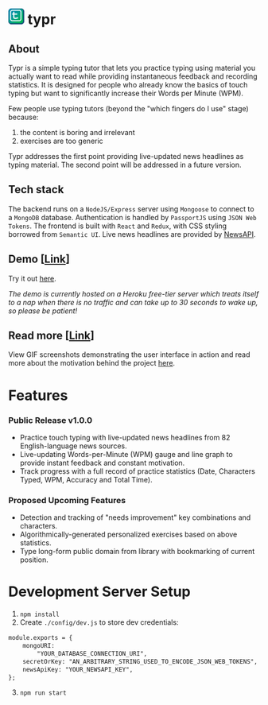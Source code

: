 # ![typr-logo](https://raw.githubusercontent.com/chrispalmo/typr/master/client/public/favicon/favicon-32x32.png) typr

## About

Typr is a simple typing tutor that lets you practice typing using  material you actually want to read while providing instantaneous feedback and recording statistics. It is designed for people who already know the basics of touch typing but want to significantly increase their Words per Minute (WPM).

Few people use typing tutors (beyond the "which fingers do I use" stage) because:
1. the content is boring and irrelevant
2. exercises are too generic

Typr addresses the first point providing live-updated news headlines as typing material. The second point will be addressed in a future version.

## Tech stack

The backend runs on a `NodeJS/Express` server using `Mongoose` to connect to a `MongoDB` database. Authentication is handled by `PassportJS` using `JSON Web Tokens`. The frontend is built with `React` and `Redux`, with CSS styling borrowed from `Semantic UI`. Live news headlines are provided by [NewsAPI](https://newsapi.org/). 

## Demo [[Link](#)]

Try it out [here](#). 

*The demo is currently hosted on a Heroku free-tier server which treats itself to a nap when there is no traffic and can take up to 30 seconds to wake up, so please be patient!*

## Read more [[Link](#)]

View GIF screenshots demonstrating the user interface in action and read more about the motivation behind the project [here](#). 

# Features

### Public Release v1.0.0
- Practice touch typing with live-updated news headlines from 82 English-language news sources.
- Live-updating  Words-per-Minute (WPM) gauge and line graph to provide instant feedback and constant motivation. 
- Track progress with a full record of practice statistics (Date, Characters Typed, WPM, Accuracy and Total Time).

### Proposed Upcoming Features
- Detection and tracking of "needs improvement" key combinations and characters.
- Algorithmically-generated personalized exercises based on above statistics.
- Type long-form public domain from library with bookmarking of current position.

# Development Server Setup

1. `npm install`
2. Create `./config/dev.js` to store dev credentials:
```
module.exports = {
	mongoURI:
		"YOUR_DATABASE_CONNECTION_URI",
	secretOrKey: "AN_ARBITRARY_STRING_USED_TO_ENCODE_JSON_WEB_TOKENS",
	newsApiKey: "YOUR_NEWSAPI_KEY",
};

```
3. `npm run start`

